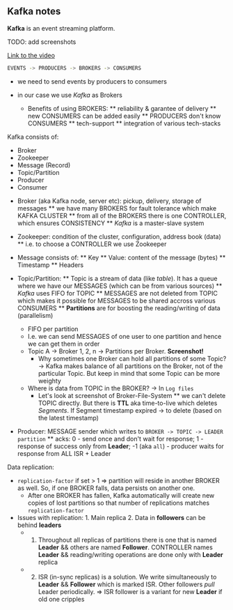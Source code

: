 <h2>Kafka notes</h2>

**Kafka** is an event streaming platform.

TODO: add screenshots

<a href="https://www.youtube.com/watch?v=-AZOi3kP9Js">Link to the video</a>

```bash
EVENTS -> PRODUCERS -> BROKERS -> CONSUMERS
```

- we need to send events by producers to consumers
- in our case we use *Kafka* as Brokers

  * Benefits of using BROKERS:
    ** reliability & garantee of delivery
    ** new CONSUMERS can be added easily
    ** PRODUCERS don't know CONSUMERS
    ** tech-support
    ** integration of various tech-stacks
    
Kafka consists of:
  - Broker
  - Zookeeper
  - Message (Record)
  - Topic/Partition
  - Producer
  - Consumer
  
  * Broker (aka Kafka node, server etc): pickup, delivery, storage of messages
    ** we have many BROKERS for fault tolerance which make KAFKA CLUSTER
    ** from all of the BROKERS there is one CONTROLLER, which ensures CONSISTENCY
    ** *Kafka* is a master-slave system
   
  * Zookeeper: condition of the cluster, configuration, address book (data)
    ** i.e. to choose a CONTROLLER we use Zookeeper
  
  * Message consists of:
    ** Key
    ** Value: content of the message (bytes)
    ** Timestamp
    ** Headers
  
  * Topic/Partition:
    ** Topic is a stream of data (like *table*). It has a queue where we have our MESSAGES (which can be from various sources)
    ** *Kafka* uses FIFO for TOPIC
    ** MESSAGES are not deleted from TOPIC which makes it possible for MESSAGES to be shared accross various CONSUMERS
    ** <b>Partitions</b> are for boosting the reading/writing of data (parallelism)
      - FIFO per partition
      - I.e. we can send MESSAGES of one user to one partition and hence we can get them in order
      - Topic A -> Broker 1, 2, n -> Partitions per Broker. **Screenshot!**
        - Why sometimes one Broker can hold all partitions of some Topic? -> Kafka makes balance of all partitions on the Broker, not of the particular Topic. But keep in mind that some Topic can be more weighty
      - Where is data from TOPIC in the BROKER? -> In `Log files`
        - Let's look at screenshot of Broker-File-System
    ** we can't delete TOPIC directly. But there is **TTL** aka time-to-live which deletes *Segments*. If Segment timestamp expired -> to delete (based on the latest timestamp)
  
  * Producer: MESSAGE sender which writes to `BROKER -> TOPIC -> LEADER partition`
    ** acks: 0 - send once and don't wait for response; 1 - response of success only from **Leader**; -1 (aka `all`) - producer waits for response from ALL ISR + Leader

Data replication:
  - `replication-factor` if set > 1 => partition will reside in another BROKER as well. So, if one BROKER falls, data persists on another one.
    + After one BROKER has fallen, Kafka automatically will create new copies of lost partitions so that number of replications matches `replication-factor`
  - Issues with replication: 1. Main replica 2. Data in **followers** can be behind **leaders**
    + 1. Throughout all replicas of partitions there is one that is named **Leader** && others are named **Follower**. CONTROLLER names **Leader** && reading/writing operations are done only with **Leader** replica
    + 2. ISR (in-sync replicas) is a solution. We write simultaneously to **Leader** && **Follower** which is marked ISR. Other followers *pull* Leader periodically. => ISR follower is a variant for new **Leader** if old one cripples



